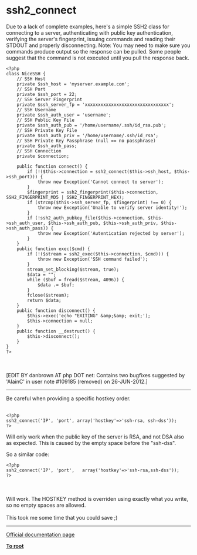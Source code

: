# ssh2_connect



Due to a lack of complete examples, here&apos;s a simple SSH2 class for connecting to a server, authenticating with public key authentication, verifying the server&apos;s fingerprint, issuing commands and reading their STDOUT and properly disconnecting.  Note: You may need to make sure you commands produce output so the response can be pulled.  Some people suggest that the command is not executed until you pull the response back.<br>

```
<?php
class NiceSSH {
    // SSH Host
    private $ssh_host = 'myserver.example.com';
    // SSH Port
    private $ssh_port = 22;
    // SSH Server Fingerprint
    private $ssh_server_fp = 'xxxxxxxxxxxxxxxxxxxxxxxxxxxxxxxx';
    // SSH Username
    private $ssh_auth_user = 'username';
    // SSH Public Key File
    private $ssh_auth_pub = '/home/username/.ssh/id_rsa.pub';
    // SSH Private Key File
    private $ssh_auth_priv = '/home/username/.ssh/id_rsa';
    // SSH Private Key Passphrase (null == no passphrase)
    private $ssh_auth_pass;
    // SSH Connection
    private $connection;
    
    public function connect() {
        if (!($this->connection = ssh2_connect($this->ssh_host, $this->ssh_port))) {
            throw new Exception('Cannot connect to server');
        }
        $fingerprint = ssh2_fingerprint($this->connection, SSH2_FINGERPRINT_MD5 | SSH2_FINGERPRINT_HEX);
        if (strcmp($this->ssh_server_fp, $fingerprint) !== 0) {
            throw new Exception('Unable to verify server identity!');
        }
        if (!ssh2_auth_pubkey_file($this->connection, $this->ssh_auth_user, $this->ssh_auth_pub, $this->ssh_auth_priv, $this->ssh_auth_pass)) {
            throw new Exception('Autentication rejected by server');
        }
    }
    public function exec($cmd) {
        if (!($stream = ssh2_exec($this->connection, $cmd))) {
            throw new Exception('SSH command failed');
        }
        stream_set_blocking($stream, true);
        $data = "";
        while ($buf = fread($stream, 4096)) {
            $data .= $buf;
        }
        fclose($stream);
        return $data;
    }
    public function disconnect() {
        $this->exec('echo "EXITING" &amp;&amp; exit;');
        $this->connection = null;
    }
    public function __destruct() {
        $this->disconnect();
    }
}
?>
```
<br><br>[EDIT BY danbrown AT php DOT net: Contains two bugfixes suggested by &apos;AlainC&apos; in user note #109185 (removed) on 26-JUN-2012.]  

---

Be careful when providing a specific hostkey order. <br><br>

```
<?php
ssh2_connect('IP', 'port', array('hostkey'=>'ssh-rsa, ssh-dss'));
?>
```


Will only work when the public key of the server is RSA, and not DSA also as expected. This is caused by the empty space before the "ssh-dss". 

So a similar code:



```
<?php
ssh2_connect('IP', 'port',   array('hostkey'=>'ssh-rsa,ssh-dss'));
?>
```
<br><br>Will work. The HOSTKEY method is overriden using exactly what you write, so no empty spaces are allowed.<br><br>This took me some time that you could save ;)  

---

[Official documentation page](https://www.php.net/manual/en/function.ssh2-connect.php)

**[To root](/README.md)**